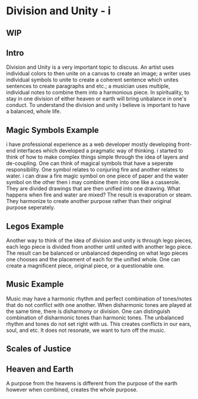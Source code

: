 # Division and Unity - i


## WIP

## Intro
Division and Unity is a very important topic to discuss. An artist uses individual colors to then unite on a canvas to create an image; a writer uses individual symbols to unite to create a coherent sentence which unites sentences to create paragraphs and etc.; a musician uses multiple, individual notes to combine them into a harmonious piece. In spirituality, to stay in one division of either heaven or earth will bring unbalance in one's conduct. To understand the division and unity i believe is important to have a balanced, whole life.

## Magic Symbols Example
i have professional experience as a web developer mostly developing front-end interfaces which developed a pragmatic way of thinking. i started to think of how to make complex things simple through the idea of layers and de-coupling. One can think of magical symbols that have a seperate responsibility. One symbol relates to conjuring fire and another relates to water. i can draw a fire magic symbol on one piece of paper and the water symbol on the other then i may combine them into one like a casserole. They are divided drawings that are then unified into one drawing. What happens when fire and water are mixed? The result is evaporation or steam. They harmonize to create another purpose rather than their original purpose seperately.

## Legos Example
Another way to think of the idea of division and unity is through lego pieces, each lego piece is divided from another until united with another lego piece. The result can be balanced or unbalanced depending on what lego pieces one chooses and the placement of each for the unified whole. One can create a magnificent piece, original piece, or a questionable one.

## Music Example
Music may have a harmonic rhythm and perfect combination of tones/notes that do not conflict with one another. When disharmonic tones are played at the same time, there is disharmony or division. One can distinguish combination of disharmonic tones than harmonic tones. The unbalanced rhythm and tones do not set right with us. This creates conflicts in our ears, soul, and etc. It does not resonate, we want to turn off the music.

## Scales of Justice

## Heaven and Earth
A purpose from the heavens is different from the purpose of the earth however when combined, creates the whole purpose.